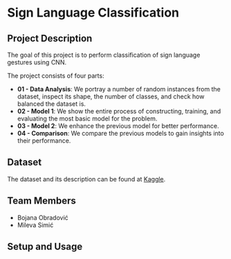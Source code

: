 # Sign Language Classification

## Project Description
The goal of this project is to perform classification of sign language gestures using CNN.

The project consists of four parts:
* **01 - Data Analysis**: We portray a number of random instances from the dataset, inspect its shape, the number of classes, and check how balanced the dataset is.
* **02 - Model 1**: We show the entire process of constructing, training, and evaluating the most basic model for the problem.
* **03 - Model 2**: We enhance the previous model for better performance.
* **04 - Comparison**: We compare the previous models to gain insights into their performance.

## Dataset
The dataset and its description can be found at [Kaggle](https://www.kaggle.com/datasets/ardamavi/27-class-sign-language-dataset).

## Team Members
* Bojana Obradović
* Mileva Simić

## Setup and Usage
